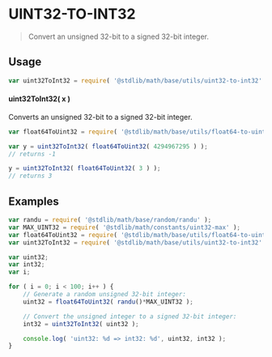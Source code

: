UINT32-TO-INT32
===

> Convert an unsigned 32-bit to a signed 32-bit integer.


<section class="usage">

## Usage

``` javascript
var uint32ToInt32 = require( '@stdlib/math/base/utils/uint32-to-int32' );
```

#### uint32ToInt32( x )

Converts an unsigned 32-bit to a signed 32-bit integer.

``` javascript
var float64ToUint32 = require( '@stdlib/math/base/utils/float64-to-uint32' );

var y = uint32ToInt32( float64ToUint32( 4294967295 ) );
// returns -1

y = uint32ToInt32( float64ToUint32( 3 ) );
// returns 3
```

</section>

<!-- /.usage -->


<section class="examples">

## Examples

``` javascript
var randu = require( '@stdlib/math/base/random/randu' );
var MAX_UINT32 = require( '@stdlib/math/constants/uint32-max' );
var float64ToUint32 = require( '@stdlib/math/base/utils/float64-to-uint32' );
var uint32ToInt32 = require( '@stdlib/math/base/utils/uint32-to-int32' );

var uint32;
var int32;
var i;

for ( i = 0; i < 100; i++ ) {
    // Generate a random unsigned 32-bit integer:
    uint32 = float64ToUint32( randu()*MAX_UINT32 );

    // Convert the unsigned integer to a signed 32-bit integer:
    int32 = uint32ToInt32( uint32 );

    console.log( 'uint32: %d => int32: %d', uint32, int32 );
}
```

</section>

<!-- /.examples -->


<section class="links">

</section>

<!-- /.links -->
